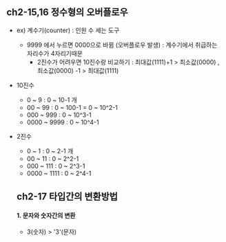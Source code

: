 ## ch2-15,16 정수형의 오버플로우

- ex) 계수기(counter) : 인원 수 세는 도구

  - 9999 에서 누르면 0000으로 바뀜 (오버플로우 발생) : 계수기에서 취급하는 자리수가 4자리기때문
    - 2진수가 어려우면 10진수랑 비교하기 : 최대값(1111)+1 > 최소값(0000) , 최소값(0000) -1 > 최대값(1111)

- 10진수

  - 0 ~ 9 : 0 ~ 10-1 개
  - 00 ~ 99 : 0 ~ 100-1 = 0 ~ 10^2-1
  - 000 ~ 999 : 0 ~ 10^3-1
  - 0000 ~ 9999 : 0 ~ 10^4-1

- 2진수

  - 0 ~ 1 : 0 ~ 2-1 개
  - 00 ~ 11 : 0 ~ 2^2-1
  - 000 ~ 111 : 0 ~ 2^3-1
  - 0000 ~ 1111 : 0 ~ 2^4-1

  ## ch2-17 타입간의 변환방법

  #### 1. 문자와 숫자간의 변환

  - 3(숫자) > '3'(문자)

